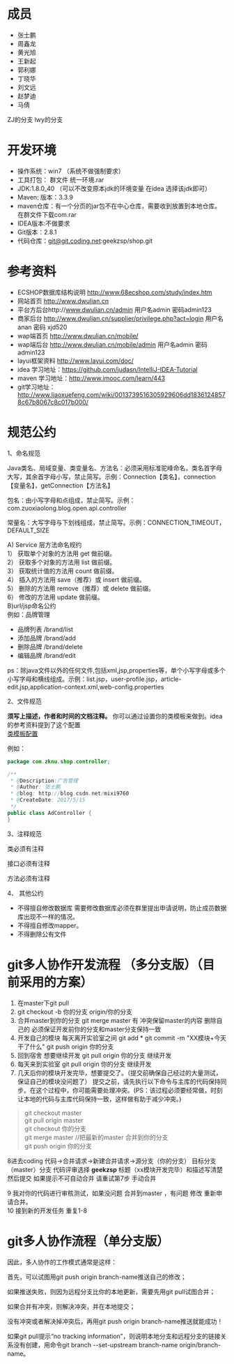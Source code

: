 # 成员
- 张士鹏
- 周鑫龙
- 黄光旭
- 王新起
- 郭利娜
- 丁晓华
- 刘文远
- 赵梦迪
- 马倩

ZJ的分支
lwy的分支


# 开发环境
- 操作系统：win7 （系统不做强制要求）
- 工具打包： 群文件 统一环境.rar
- JDK:1.8.0_40 （可以不改变原本jdk的环境变量 在idea 选择该jdk即可）     
- Maven: 版本：3.3.9   
- maven仓库：有一个分页的jar包不在中心仓库，需要收到放置到本地仓库。在群文件下载com.rar                   
- IDEA版本:不做要求   
- Git版本：2.8.1            
- 代码仓库：git@git.coding.net:geekzsp/shop.git

# 参考资料
- ECSHOP数据库结构说明
http://www.68ecshop.com/study/index.htm
- 网站首页 http://www.dwulian.cn
- 平台方后台http://www.dwulian.cn/admin 用户名admin 密码admin123
- 商家后台 http://www.dwulian.cn/supplier/privilege.php?act=login 用户名anan 密码 xjd520
- wap端首页 http://www.dwulian.cn/mobile/
- wap端后台 http://www.dwulian.cn/mobile/admin 用户名admin 密码admin123
- layui框架资料 http://www.layui.com/doc/
- idea 学习地址：https://github.com/judasn/IntelliJ-IDEA-Tutorial 
- maven 学习地址：http://www.imooc.com/learn/443
- git学习地址：http://www.liaoxuefeng.com/wiki/0013739516305929606dd18361248578c67b8067c8c017b000/    

# 规范公约
1、命名规范

Java类名、局域变量、类变量名、方法名：必须采用标准驼峰命名，类名首字母大写，其余首字母小写，禁止简写。示例：Connection【类名】，connection【变量名】，getConnection【方法名】

包名：由小写字母和点组成，禁止简写。示例：com.zuoxiaolong.blog.open.api.controller

常量名：大写字母与下划线组成，禁止简写。示例：CONNECTION_TIMEOUT，DEFAULT_SIZE

A) Service 层方法命名规约  
1） 获取单个对象的方法用 get 做前缀。        
2） 获取多个对象的方法用 list 做前缀。           
3） 获取统计值的方法用 count 做前缀。      
4） 插入的方法用 save（推荐）或 insert 做前缀。          
5） 删除的方法用 remove（推荐）或 delete 做前缀。          
6） 修改的方法用 update 做前缀。         
B)url/jsp命名公约        
例如：品牌管理
- 品牌列表   /brand/list
- 添加品牌   /brand/add 
- 删除品牌   /brand/delete
- 编辑品牌   /brand/edit

         
ps：除java文件以外的任何文件,包括xml,jsp,properties等，单个小写字母或多个小写字母和横线组成。示例：list.jsp，user-profile.jsp，article-edit.jsp,application-context.xml,web-config.properties 


2、文件规范

**须写上描述，作者和时间的文档注释。**    你可以通过设置你的类模板来做到。idea的参考资料提到了这个配置     
[类模板配置](https://github.com/geekzsp/IntelliJ-IDEA-Tutorial/blob/newMaster/file-templates-introduce.md)

例如：
``` java
package com.zknu.shop.controller;

/**
 * @Description:广告管理
 * @Author: 张士鹏
 * @blog: http://blog.csdn.net/mixi9760
 * @CreateDate: 2017/5/15
 */
public class AdController {
}

```

3、注释规范

类必须有注释

接口必须有注释

方法必须有注释

4、 其他公约
- 不得擅自修改数据库 需要修改数据库必须在群里提出申请说明，防止成员数据库出现不一样的情况。
- 不得擅自修改mapper。
- 不得删除公有文件
       
# git多人协作开发流程 （多分支版）（目前采用的方案）
1. 在master下git pull 
2. git checkout -b 你的分支  origin/你的分支
3. 合并master到你的分支 git merge master 有
冲突保留master的内容 删除自己的 必须保证开发前你的分支和master分支保持一致
4. 开发自己的模块 每天离开实验室之间 git add *
git commit -m "XX模块+今天干了什么" 
git push origin 你的分支
5. 回到宿舍 想要继续开发  git pull origin 你的分支 继续开发
6. 每天来到实验室 git pull origin 你的分支 继续开发
7. 几天后你的模块开发完毕，想要提交了。（提交前确保自己经过的大量测试，保证自己的模块没问题了）
 提交之前，请先执行以下命令与主库的代码保持同步。在这个过程中，你可能需要处理冲突。(PS：该过程必须要经常做，时刻让本地的代码与主库代码保持一致，这样做有助于减少冲突。)
> git checkout master         
  git pull origin master                    
  git checkout 你的分支                 
  git merge master //把最新的master 合并到你的分支         
  git push origin 你的分支
    
8进去coding  代码->合并请求->新建合并请求->源分支（你的分支） 目标分支（master）分支  代码评审选择
 **geekzsp** 标题（xx模块开发完毕）和描述写清楚         
然后提交 如果提示不可自动合并 请重试第7步 手动合并  
          
9 我对你的代码进行审核测试，如果没问题 合并到master ，有问题 修改 重新申请合并。      
10 接到新的开发任务  重复1-8

# git多人协作流程（单分支版）
因此，多人协作的工作模式通常是这样：

首先，可以试图用git push origin branch-name推送自己的修改；

如果推送失败，则因为远程分支比你的本地更新，需要先用git pull试图合并；

如果合并有冲突，则解决冲突，并在本地提交；

没有冲突或者解决掉冲突后，再用git push origin branch-name推送就能成功！

如果git pull提示“no tracking information”，则说明本地分支和远程分支的链接关系没有创建，用命令git branch --set-upstream branch-name origin/branch-name。
